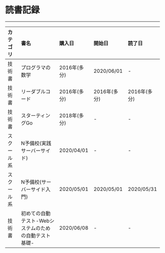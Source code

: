 # 読書記録
---

| カテゴリ | 書名 | 購入日 | 開始日 | 読了日 |
|:------- |:-----|:------|:------|:--------|
|技術書| プログラマの数学 | 2016年(多分) | 2020/06/01 | - |
|技術書| リーダブルコード | 2016年(多分) | 2016年(多分) | 2016年(多分) |
|技術書| スターティングGo | 2018年(多分) | - | - |
|スクール系| N予備校(実践サーバーサイド) | 2020/04/01 | - | - |
|スクール系| N予備校(サーバーサイド入門) | 2020/05/01 | 2020/05/01 | 2020/05/31 |
|技術書| 初めての自動テスト-Webシステムのための自動テスト基礎- | 2020/06/08 | - | - |